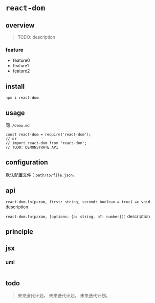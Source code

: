 # `react-dom`

## overview
> TODO: description

### feature
- feature0
- feature1
- feature2

## install
`npm i react-dom`

## usage
同`./demo.md`
```
const react-dom = require('react-dom');
// or
// import react-dom from 'react-dom';
// TODO: DEMONSTRATE API
```

## configuration
默认配置文件：`path/to/file.json`。

## api
`react-dom.fn(param, first: string, second: boolean = true) => void`
description

`react-dom.fn(param, [options: {a: string, b?: number}])`
description

## principle

## jsx

### uml
```
```

## todo
> 未来迭代计划。
> 未来迭代计划。
> 未来迭代计划。